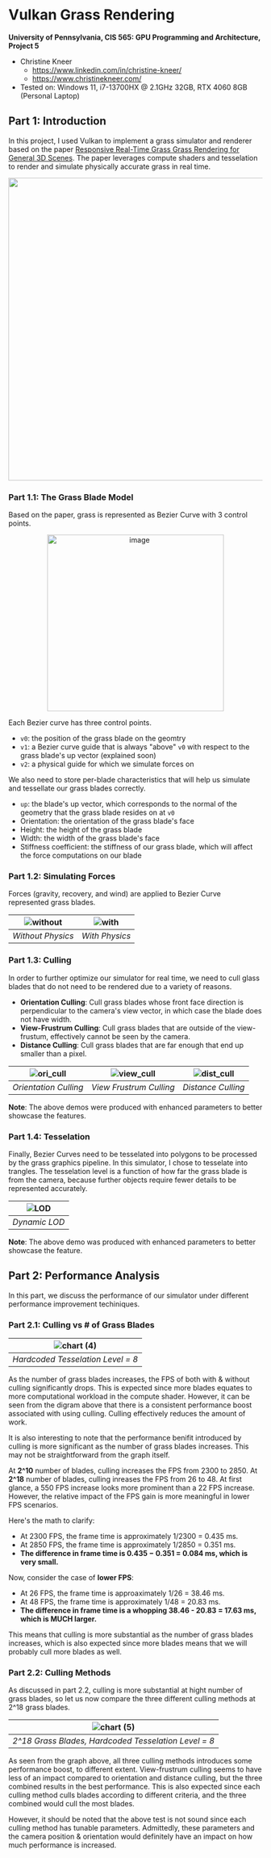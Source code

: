 Vulkan Grass Rendering
==================================

**University of Pennsylvania, CIS 565: GPU Programming and Architecture, Project 5**

* Christine Kneer
  * https://www.linkedin.com/in/christine-kneer/
  * https://www.christinekneer.com/
* Tested on: Windows 11, i7-13700HX @ 2.1GHz 32GB, RTX 4060 8GB (Personal Laptop)

## Part 1: Introduction

In this project, I used Vulkan to implement a grass simulator and renderer based on the paper [Responsive Real-Time Grass Grass Rendering for General 3D Scenes](https://www.cg.tuwien.ac.at/research/publications/2017/JAHRMANN-2017-RRTG/JAHRMANN-2017-RRTG-draft.pdf). The paper leverages compute shaders and tesselation to render and simulate physically accurate grass in real time.

<p align="center">
<img width="600" src = "https://github.com/user-attachments/assets/7d5edb52-b6e3-462f-84ae-7de291d6aeb4">
</p>

### Part 1.1: The Grass Blade Model

Based on the paper, grass is represented as Bezier Curve with 3 control points. 

<p align="center">
<img width="350" alt="image" src="https://github.com/user-attachments/assets/af06d0dd-f42e-40b6-97c0-ce662c0169a1">
</p>

Each Bezier curve has three control points.
* `v0`: the position of the grass blade on the geomtry
* `v1`: a Bezier curve guide that is always "above" `v0` with respect to the grass blade's up vector (explained soon)
* `v2`: a physical guide for which we simulate forces on

We also need to store per-blade characteristics that will help us simulate and tessellate our grass blades correctly.
* `up`: the blade's up vector, which corresponds to the normal of the geometry that the grass blade resides on at `v0`
* Orientation: the orientation of the grass blade's face
* Height: the height of the grass blade
* Width: the width of the grass blade's face
* Stiffness coefficient: the stiffness of our grass blade, which will affect the force computations on our blade


### Part 1.2: Simulating Forces

Forces (gravity, recovery, and wind) are applied to Bezier Curve represented grass blades.

|![without](https://github.com/user-attachments/assets/11b952b6-9810-440f-8e23-23e25d61e814)|![with](https://github.com/user-attachments/assets/8cd90295-49af-443b-9b64-cb8183d82b0c)|
|:--:|:--:|
|*Without Physics*|*With Physics*|

### Part 1.3: Culling

In order to further optimize our simulator for real time, we need to cull glass blades that do not need to be rendered due to a variety of reasons.
* **Orientation Culling**: Cull grass blades whose front face direction is perpendicular to the camera's view vector, in which case the blade does not have width.
* **View-Frustrum Culling**: Cull grass blades that are outside of the view-frustum, effectively cannot be seen by the camera.
* **Distance Culling**: Cull grass blades that are far enough that end up smaller than a pixel.

|![ori_cull](https://github.com/user-attachments/assets/3a91c1f4-1ee8-41e2-a8ba-362de6151707)|![view_cull](https://github.com/user-attachments/assets/379cff28-624f-42b5-973f-4bf8c623eb3e)|![dist_cull](https://github.com/user-attachments/assets/a6800bb9-f259-447c-b91f-505b2f5ec2bb)|
|:--:|:--:|:--:|
|*Orientation Culling*|*View Frustrum Culling*|*Distance Culling*|

**Note**: The above demos were produced with enhanced parameters to better showcase the features.

### Part 1.4: Tesselation

Finally, Bezier Curves need to be tesselated into polygons to be processed by the grass graphics pipeline. In this simulator, I chose to tesselate into trangles. The tesselation level is a function of how far the grass blade is from the camera, because further objects require fewer details to be represented accurately.

|![LOD](https://github.com/user-attachments/assets/1feb473a-29e5-44d5-bdd9-89951feea74a)|
|:--:|
|*Dynamic LOD*|

**Note**: The above demo was produced with enhanced parameters to better showcase the feature.

## Part 2: Performance Analysis

In this part, we discuss the performance of our simulator under different performance improvement techiniques.

### Part 2.1: Culling vs # of Grass Blades

|![chart (4)](https://github.com/user-attachments/assets/3b0d9f37-a470-40d6-8a67-9e8e8d784420)|
|:--:|
|*Hardcoded Tesselation Level = 8*|

As the number of grass blades increases, the FPS of both with & without culling significantly drops. This is expected since more blades equates to more computational workload in the compute shader. However, it can be seen from the digram above that there is a consistent performance boost associated with using culling. Culling effectively reduces the amount of work.

It is also interesting to note that the performance benifit introduced by culling is more significant as the number of grass blades increases. This may not be straightforward from the graph itself. 

At **2^10** number of blades, culling increases the FPS from 2300 to 2850. At **2^18** number of blades, culling inreases the FPS from 26 to 48. At first glance, a 550 FPS increase looks more prominent than a 22 FPS increase. However, the relative impact of the FPS gain is more meaningful in lower FPS scenarios.

Here's the math to clarify:
* At 2300 FPS, the frame time is approximately 1/2300 = 0.435 ms.
* At 2850 FPS, the frame time is approximately 1/2850 = 0.351 ms.
* **The difference in frame time is 0.435 − 0.351 = 0.084 ms, which is very small.**

Now, consider the case of **lower FPS**:
* At 26 FPS, the frame time is approaximately 1/26 = 38.46 ms.
* At 48 FPS, the frame time is approximately 1/48 = 20.83 ms.
* **The difference in frame time is a whopping 38.46 - 20.83 = 17.63 ms, which is MUCH larger.**

This means that culling is more substantial as the number of grass blades increases, which is also expected since more blades means that we will probably cull more blades as well.

### Part 2.2: Culling Methods

As discussed in part 2.2, culling is more substantial at hight number of grass blades, so let us now compare the three different culling methods at 2^18 grass blades.

|![chart (5)](https://github.com/user-attachments/assets/b6006729-b663-4c6e-823a-df1b60456c39)|
|:--:|
|*2^18 Grass Blades, Hardcoded Tesselation Level = 8*|

As seen from the graph above, all three culling methods introduces some performance boost, to different extent. View-frustrum culling seems to have less of an impact compared to orientation and distance culling, but the three combined results in the best performance. This is also expected since each culling method culls blades according to different criteria, and the three combined would cull the most blades. 

However, it should be noted that the above test is not sound since each culling method has tunable parameters. Admittedly, these parameters and the camera position & orientation would definitely have an impact on how much performance is increased.
